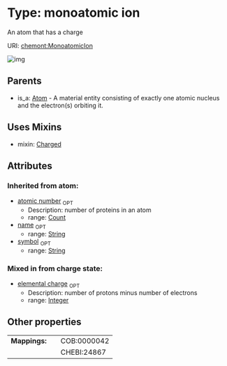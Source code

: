 
# Type: monoatomic ion


An atom that has a charge

URI: [chemont:MonoatomicIon](http://w3id.org/chemontMonoatomicIon)


![img](http://yuml.me/diagram/nofunky;dir:TB/class/[MonoatomicIon&#124;elemental_charge:integer%20%3F;atomic_number(i):count%20%3F;symbol(i):string%20%3F;name(i):string%20%3F]uses%20-.->[Charged],[Atom]^-[MonoatomicIon],[Charged],[Atom])

## Parents

 *  is_a: [Atom](Atom.md) - A material entity consisting of exactly one atomic nucleus and the electron(s) orbiting it.

## Uses Mixins

 *  mixin: [Charged](Charged.md)

## Attributes


### Inherited from atom:

 * [atomic number](atomic_number.md)  <sub>OPT</sub>
    * Description: number of proteins in an atom
    * range: [Count](types/Count.md)
 * [name](name.md)  <sub>OPT</sub>
    * range: [String](types/String.md)
 * [symbol](symbol.md)  <sub>OPT</sub>
    * range: [String](types/String.md)

### Mixed in from charge state:

 * [elemental charge](elemental_charge.md)  <sub>OPT</sub>
    * Description: number of protons minus number of electrons
    * range: [Integer](types/Integer.md)

## Other properties

|  |  |  |
| --- | --- | --- |
| **Mappings:** | | COB:0000042 |
|  | | CHEBI:24867 |


